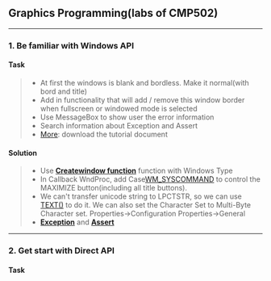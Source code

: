 ## Graphics Programming(labs of CMP502)
-----
### 1. Be familiar with Windows API
#### Task
> * At first the windows is blank and bordless. Make it normal(with bord and title)
> * Add in functionality that will add / remove this window border when fullscreen or windowed mode is selected
> * Use MessageBox to show user the error information
> * Search information about Exception and Assert
> * [More][More information]: download the tutorial document

#### Solution
> * Use [**Createwindow function**][Createwindow MSDN] function with Windows Type
> * In Callback WndProc, add Case[WM_SYSCOMMAND][WM_SYSCOMMAND MSDN] to control the MAXIMIZE button(including all title buttons).
> * We can't transfer unicode string to LPCTSTR, so we can use [TEXT()][TEXT MSDN] to do it. We can also set the Character Set to Multi-Byte Character set. Properties->Configuration Properties->General
> * [**Exception**][Exception details] and [**Assert**][Assert details]

[Createwindow Msdn]: https://msdn.microsoft.com/en-us/library/windows/desktop/ms632679(v=vs.85).aspx  
[WM_SYSCOMMAND MSDN]: https://msdn.microsoft.com/en-us/library/windows/desktop/ms646360(v=vs.85).aspx  
[TEXT MSDN]: https://msdn.microsoft.com/en-us/library/dd374074(VS.85).aspx  
[Exception details]: http://www.cplusplus.com/doc/tutorial/exceptions/  
[Assert details]: http://www.cplusplus.com/reference/cassert/assert/  
[More information]: https://github.com/CanTinGit/CMP502/blob/master/Lab%201%20Framework/Tutorial1.doc  
---

### 2. Get start with Direct API
#### Task





